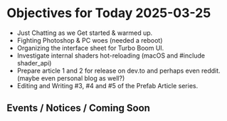 # Objectives for Today 2025-03-25

- Just Chatting as we Get started & warmed up.
- Fighting Photoshop & PC woes (needed a reboot)
- Organizing the interface sheet for Turbo Boom UI.
- Investigate internal shaders hot-reloading (macOS and #include shader_api)
- Prepare article 1 and 2 for release on dev.to and perhaps even reddit. (maybe even personal blog as well?) 
- Editing and Writing #3, #4 and #5 of the Prefab Article series.

## Events / Notices / Coming Soon
